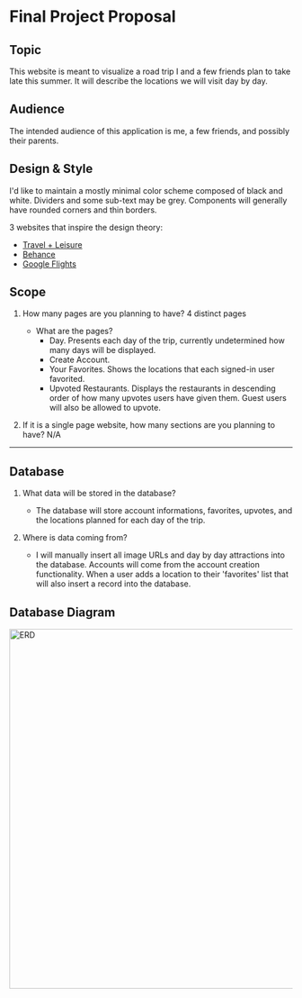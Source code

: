 # Final Project Proposal

## Topic

This website is meant to visualize a road trip I and a few friends plan to take late this summer. It will describe the locations we will visit day by day.

## Audience

The intended audience of this application is me, a few friends, and possibly their parents.

## Design & Style

I'd like to maintain a mostly minimal color scheme composed of black and white. Dividers and some sub-text may be grey. Components will generally have rounded corners and thin borders.

3 websites that inspire the design theory:

- [Travel + Leisure](<https://www.travelandleisure.com>)
- [Behance](<https://www.behance.net>)
- [Google Flights](<https://www.google.com/travel/flights>)

## Scope

1. How many pages are you planning to have? 4 distinct pages
   - What are the pages?
      - Day. Presents each day of the trip, currently undetermined how many days will be displayed.
      - Create Account.
      - Your Favorites. Shows the locations that each signed-in user favorited.
      - Upvoted Restaurants. Displays the restaurants in descending order of how many upvotes users have given them. Guest users will also be allowed to upvote.
  
2. If it is a single page website, how many sections are you planning to have? N/A

---

## Database

1. What data will be stored in the database?
   - The database will store account informations, favorites, upvotes, and the locations planned for each day of the trip.

2. Where is data coming from?
   - I will manually insert all image URLs and day by day attractions into the database. Accounts will come from the account creation functionality. When a user adds a location to their 'favorites' list that will also insert a record into the database.

## Database Diagram

<img width="639" alt="ERD" src="https://user-images.githubusercontent.com/46798485/114258712-72263380-997d-11eb-8c57-4b8c9618ab69.png">
